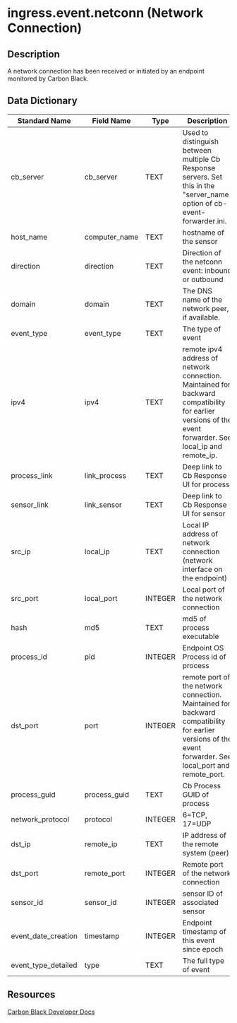 # ingress.event.netconn (Network Connection)

## Description
A network connection has been received or initiated by an endpoint monitored by Carbon Black.

## Data Dictionary
|Standard Name|Field Name|Type|Description|Sample Value|
|---|---|---|---|---|
|cb_server|cb_server|TEXT|Used to distinguish between multiple Cb Response servers. Set this in the "server_name" option of cb-event-forwarder.ini.|cbserver|
|host_name|computer_name|TEXT|hostname of the sensor|WIN-OTEMNUTBS23|
|direction|direction|TEXT|Direction of the netconn event: inbound or outbound|outbound|
|domain|domain|TEXT|The DNS name of the network peer, if available.|carbonblack.com|
|event_type|event_type|TEXT|The type of event|netconn|
|ipv4|ipv4|TEXT|remote ipv4 address of network connection. Maintained for backward compatibility for earlier versions of the event forwarder. See local_ip and remote_ip.|23.4.187.27|
|process_link|link_process|TEXT|Deep link to Cb Response UI for process|https://cbtests/#analyze/00000007-0000-090c-01d1-2099b8f18a82/1|
|sensor_link|link_sensor|TEXT|Deep link to Cb Response UI for sensor|https://cbtests/#/host/7|
|src_ip|local_ip|TEXT|Local IP address of network connection (network interface on the endpoint)|172.31.30.0|
|src_port|local_port|INTEGER|Local port of the network connection|49352|
|hash|md5|TEXT|md5 of process executable|C10A66189DC8C090E7C84873EDCEBC88|
|process_id|pid|INTEGER|Endpoint OS Process id of process|2316|
|dst_port|port|INTEGER|remote port of the network connection. Maintained for backward compatibility for earlier versions of the event forwarder. See local_port and remote_port.|80|
|process_guid|process_guid|TEXT|Cb Process GUID of process|00000007-0000-090c-01d1-2099b8f18a82|
|network_protocol|protocol|INTEGER|6=TCP, 17=UDP|6|
|dst_ip|remote_ip|TEXT|IP address of the remote system (peer)|23.4.187.27|
|dst_port|remote_port|INTEGER|Remote port of the network connection|80|
|sensor_id|sensor_id|INTEGER|sensor ID of associated sensor|7|
|event_date_creation|timestamp|INTEGER|Endpoint timestamp of this event since epoch|1447697666|
|event_type_detailed|type|TEXT|The full type of event|ingress.event.netconn|

## Resources
[Carbon Black Developer Docs](https://developer.carbonblack.com/reference/enterprise-response/event-forwarder/event-schema/#ingress-event-netconn-network-connection)
